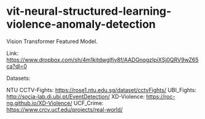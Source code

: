 # vit-neural-structured-learning-violence-anomaly-detection

Vision Transformer Featured Model.

  Link: https://www.dropbox.com/sh/4m1kitdwglfjy8f/AADGnqgzIpiXSj0QRV9wZ65ca?dl=0


Datasets:

NTU CCTV-Fights: https://rose1.ntu.edu.sg/dataset/cctvFights/
UBI_Fights: http://socia-lab.di.ubi.pt/EventDetection/
XD-Violence: https://roc-ng.github.io/XD-Violence/
UCF_Crime: https://www.crcv.ucf.edu/projects/real-world/
